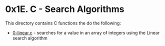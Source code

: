 # 0x1E. C - Search Algorithms
This directory contains C functions the do the following:
- [0-linear.c](0-linear.c) -  searches for a value in an array of integers using the Linear search algorithm
